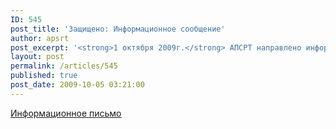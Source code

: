 ```yaml
---
ID: 545
post_title: 'Защищено: Информационное сообщение'
author: apsrt
post_excerpt: '<strong>1 октября 2009г.</strong> АПСРТ направлено информационное письмо  руководителям организаций-субъектов естественной монополии на речном транспорте - членов ассоциации, в связи с принятием в августе - сентябре т.г. ряда нормативных правовых актов, подготовленных ФСТ России.'
layout: post
permalink: /articles/545
published: true
post_date: 2009-10-05 03:21:00
---
```

<a href="http://www.apsrt.ru/docs/2-01-219.doc"><span style="text-decoration:underline;"> Информационное письмо </span></a>
